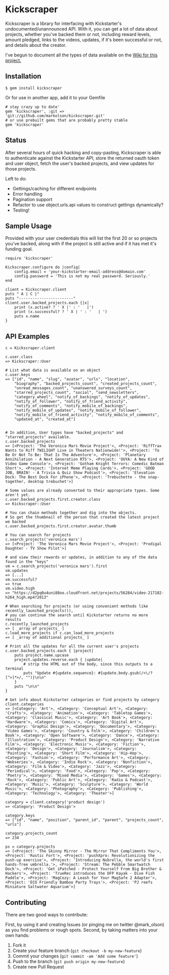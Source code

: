 # Kickscraper

Kickscraper is a library for interfacing with Kickstarter's undocumented/unannounced API. With it, you can get a lot of data about projects, whether you've backed them or not, including reward levels, amount pledged, links to the videos, updates, if it's been successful or not, and details about the creator.

I've begun to document all the types of data available on the <a href="https://github.com/markolson/kickscraper/wiki/Datatypes">Wiki for this project.</a> 

## Installation

    $ gem install kickscraper

Or for use in another app, add it to your Gemfile

   	# stay crazy up to date'
    gem 'kickscraper', :git => 'git://github.com/markolson/kickscraper.git' 
    # or use prebuilt gems that are probably pretty stable
    gem 'kickscraper'

## Status

After several hours of quick hacking and copy-pasting, Kickscraper is able to authenticate against the Kickstarter API, store the returned oauth token and user object, fetch the user's backed projects, and view updates for those projects. 

Left to do:

 * Gettings/caching for different endpoints
 * Error handling
 * Pagination support
 * Refactor to use object.urls.api values to construct gettings dynamically?
 * Testing!

## Sample Usage

Provided with your user credentials this will list the first 20 or so projects you've backed, along with if the project is still active and if it has met it's funding goal.

	require 'kickscraper'

	Kickscraper.configure do |config|
		config.email = 'your-kickstarter-email-address@domain.com'
		config.password = 'This is not my real password. Seriously.'
	end

	client = Kickscraper.client
	puts " A | C |"
	puts "------------------------"
	client.user.backed_projects.each {|x| 
		print (x.active? ? ' X |' : '   |')
		print (x.successful? ? ' X | ' : '   | ')
		puts x.name
	}

## API Examples
	c = Kickscraper.client

    c.user.class
    => Kickscraper::User

	# List what data is available on an object
	c.user.keys
	=> ["id", "name", "slug", "avatar", "urls", "location", 
		"biography", "backed_projects_count", "created_projects_count", 
		"unread_messages_count", "unanswered_surveys_count", 
		"starred_projects_count", "social", "send_newsletters", 
		"category_wheel", "notify_of_backings", "notify_of_updates", 
		"notify_of_follower", "notify_of_friend_activity", 
		"notify_of_comments", "notify_mobile_of_backings", 
		"notify_mobile_of_updates", "notify_mobile_of_follower", 
		"notify_mobile_of_friend_activity", "notify_mobile_of_comments", 
		"updated_at", "created_at"]


	# In addition, User types have "backed_projects" and "starred_projects" available.
	c.user.backed_projects
	=> [<Project: 'The Veronica Mars Movie Project'>, <Project: 'RiffTrax Wants to Riff TWILIGHT Live in Theaters Nationwide!'>, <Project: 'To Be Or Not To Be: That Is The Adventure'>, <Project: 'Planetary Annihilation - A Next Generation RTS'>, <Project: 'OUYA: A New Kind of Video Game Console'>, <Project: 'Gotham Knight Terrors: Comedic Batman Short'>, <Project: 'Internet Meme Playing Cards'>, <Project: 'GOOD JOB, BRAIN! - A Trivia & Quiz Show Podcast'>, <Project: 'Elevation Dock: The Best Dock For iPhone'>, <Project: 'Trebuchette - the snap-together, desktop trebuchet'>]

	# Some values are already converted to their appropriate types. Some aren't yet.
	c.user.backed_projects.first.creator.class
	=> Kickscraper::User

	# You can chain methods together and dig into the objects.
	# So get the thumbnail of the person that created the latest project we backed
    c.user.backed_projects.first.creator.avatar.thumb

	# You can search for projects
	c.search_projects('veronica mars')
	=> [<Project: 'The Veronica Mars Movie Project'>, <Project: 'Prodigal Daughter - TV Show Pilot'>]

	# and view their rewards or updates, in addition to any of the data found in the "keys"
	vm = c.search_projects('veronica mars').first
	vm.updates
	=> [...]
	vm.successful?
	=> true
	vm.video.high
	=> "https://d2pq0u4uni88oo.cloudfront.net/projects/56284/video-217182-h264_high.mp4?2013"

	# When searching for projects (or using convenient methods like recently_launched_projects()),
	# you can continue the search until Kickstarter returns no more results
	c.recently_launched_projects
	=> [ _array of projects_ ]
	c.load_more_projects if c.can_load_more_projects
	=> [ _array of additional projects_ ]

	# Print all the updates for all the current user's projects
    c.user.backed_projects.each { |project|
    	puts project.name.upcase
    	project.updates.reverse.each { |update|
    		# strip the HTML out of the body, since this outputs to a terminal
    		puts "Update #{update.sequence}: #{update.body.gsub(/<\/?[^>]*>/, "")}\n\n"
    	}
    	puts "\n\n"
    }
    
    # Get info about Kickstarter categories or find projects by category
    client.categories
    => [<Category: 'Art'>, <Category: 'Conceptual Art'>, <Category: 'Crafts'>, <Category: 'Animation'>, <Category: 'Tabletop Games'>, <Category: 'Classical Music'>, <Category: 'Art Book'>, <Category: 'Hardware'>, <Category: 'Comics'>, <Category: 'Digital Art'>, <Category: 'Graphic Design'>, <Category: 'Documentary'>, <Category: 'Video Games'>, <Category: 'Country & Folk'>, <Category: 'Children's Book'>, <Category: 'Open Software'>, <Category: 'Dance'>, <Category: 'Illustration'>, <Category: 'Product Design'>, <Category: 'Narrative Film'>, <Category: 'Electronic Music'>, <Category: 'Fiction'>, <Category: 'Design'>, <Category: 'Journalism'>, <Category: 'Painting'>, <Category: 'Short Film'>, <Category: 'Hip-Hop'>, <Category: 'Fashion'>, <Category: 'Performance Art'>, <Category: 'Webseries'>, <Category: 'Indie Rock'>, <Category: 'Nonfiction'>, <Category: 'Film & Video'>, <Category: 'Jazz'>, <Category: 'Periodical'>, <Category: 'Food'>, <Category: 'Pop'>, <Category: 'Poetry'>, <Category: 'Mixed Media'>, <Category: 'Games'>, <Category: 'Rock'>, <Category: 'Public Art'>, <Category: 'Radio & Podcast'>, <Category: 'Music'>, <Category: 'Sculpture'>, <Category: 'World Music'>, <Category: 'Photography'>, <Category: 'Publishing'>, <Category: 'Technology'>, <Category: 'Theater'>] 

    category = client.category('product design')
    => <Category: 'Product Design'> 

    category.keys
    => ["id", "name", "position", "parent_id", "parent", "projects_count", "urls"] 

    category.projects_count
    => 234 

    ps = category.projects
    => [<Project: 'The Skinny Mirror - The Mirror That Compliments You'>, <Project: 'Rustic Fort'>, <Project: 'pushXpro: Revolutionizing the push-up exercise'>, <Project: 'Introducing Nubrella, the world's first hands-free umbrella.'>, <Project: 'Stream: The Pebble Smartwatch Dock'>, <Project: 'Get iPatched - Protect Yourself From Big Brother & Hackers'>, <Project: 'TrueRec introduces the DFP Kayak - Dive Fish Paddle'>, <Project: 'MagCozy: A Leash for Your MagSafe 2 Adapter'>, <Project: 'ECO Friendly Bamboo Party Trays'>, <Project: 'PJ reefs Miniature Saltwater Aquarium'>] 



## Contributing

There are two good ways to contribute: 

First, by using it and creating Issues (or pinging me on twitter @mark_olson) as you find problems or rough spots. Second, by taking matters into your own hands:

1. Fork it
2. Create your feature branch (`git checkout -b my-new-feature`)
3. Commit your changes (`git commit -am 'Add some feature'`)
4. Push to the branch (`git push origin my-new-feature`)
5. Create new Pull Request
